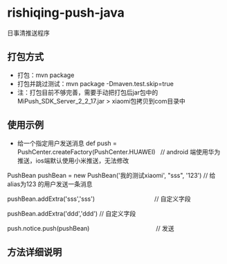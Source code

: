 # rishiqing-push-java
日事清推送程序

打包方式
-----
* 打包：mvn package
* 打包并跳过测试：mvn package -Dmaven.test.skip=true
* 注：打包目前不够完善，需要手动把打包后jar包中的MiPush_SDK_Server_2_2_17.jar > xiaomi包拷贝到com目录中

使用示例
-----
* 给一个指定用户发送消息
def push = PushCenter.createFactory(PushCenter.HUAWEI)            // android 端使用华为推送，ios端默认使用小米推送，无法修改

PushBean pushBean = new PushBean('我的测试xiaomi', "sss", '123')  //  给 alias为123 的用户发送一条消息

pushBean.addExtra('sss','sss')                                   //  自定义字段  

pushBean.addExtra('ddd','ddd')                                   //  自定义字段  

push.notice.push(pushBean)                                       //  发送


方法详细说明
-----

